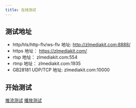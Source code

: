 ```yaml
---
title: 在线测试
---
```


## 测试地址

- http/hls/http-flv/ws-flv 地址: http://zlmediakit.com:8888/
- https 地址： https://zlmediakit.com/
- rtsp 地址： zlmediakit.com:554
- rtmp 地址： zlmediakit.com:1935
- GB28181 UDP/TCP 地址: zlmediakit.com:10000

## 开始测试

[推流测试](../../guide/media_server/push_test.md)
[播放测试](../../guide/media_server/play_url_rules.md)

